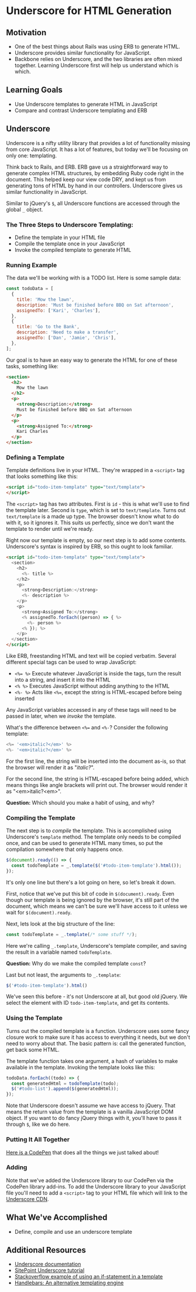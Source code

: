 # Underscore for HTML Generation

## Motivation
- One of the best things about Rails was using ERB to generate HTML.
- Underscore provides similar functionality for JavaScript.
- Backbone relies on Underscore, and the two libraries are often mixed together. Learning Underscore first will help us understand which is which.

## Learning Goals
- Use Underscore templates to generate HTML in JavaScript
- Compare and contrast Underscore templating and ERB

## Underscore
Underscore is a nifty utility library that provides a lot of functionality missing from core JavaScript. It has a lot of features, but today we'll be focusing on only one: templating.

Think back to Rails, and ERB. ERB gave us a straightforward way to generate complex HTML structures, by embedding Ruby code right in the document. This helped keep our view code DRY, and kept us from generating tons of HTML by hand in our controllers. Underscore gives us similar functionality in JavaScript.

Similar to jQuery's `$`, all Underscore functions are accessed through the global `_` object.

### The Three Steps to Underscore Templating:

- Define the template in your HTML file
- Compile the template once in your JavaScript
- Invoke the compiled template to generate HTML

### Running Example
The data we'll be working with is a TODO list. Here is some sample data:

```javascript
const todoData = [
  {
    title: 'Mow the lawn',
    description: 'Must be finished before BBQ on Sat afternoon',
    assignedTo: ['Kari', 'Charles'],
  },
  {
    title: 'Go to the Bank',
    description: 'Need to make a transfer',
    assignedTo: ['Dan', 'Jamie', 'Chris'],
  },
];
```

Our goal is to have an easy way to generate the HTML for one of these tasks, something like:

```html
<section>
  <h2>
    Mow the lawn
  </h2>
  <p>
    <strong>Description:</strong>
    Must be finished before BBQ on Sat afternoon
  </p>
  <p>
    <strong>Assigned To:</strong>
    Kari Charles
  </p>
</section>
```

### Defining a Template
Template definitions live in your HTML. They're wrapped in a `<script>` tag that looks something like this:

```html
<script id="todo-item-template" type="text/template">
</script>
```

The `<script>` tag has two attributes. First is `id` - this is what we'll use to find the template later. Second is `type`, which is set to `text/template`. Turns out `text/template` is a made up type. The browser doesn't know what to do with it, so it ignores it. This suits us perfectly, since we don't want the template to render until we're ready.

Right now our template is empty, so our next step is to add some contents. Underscore's syntax is inspired by ERB, so this ought to look familiar.

```html
<script id="todo-item-template" type="text/template">
  <section>
    <h2>
      <%- title %>
    </h2>
    <p>
      <strong>Description:</strong>
      <%- description %>
    </p>
    <p>
      <strong>Assigned To:</strong>
      <% assignedTo.forEach((person) => { %>
        <%- person %>
      <% }); %>
    </p>
  </section>
</script>
```

Like ERB, freestanding HTML and text will be copied verbatim. Several different special tags can be used to wrap JavaScript:
- `<%= %>` Execute whatever JavaScript is inside the tags, turn the result into a string, and insert it into the HTML
- `<% %>`  Executes JavaScript without adding anything to the HTML
- `<%- %>` Acts like `<%=`, except the string is HTML-escaped before being inserted

Any JavaScript variables accessed in any of these tags will need to be passed in later, when we _invoke_ the template.

What's the difference between `<%=` and `<%-`? Consider the following template:

```javascript
<%= '<em>italic?</em>' %>
<%- '<em>italic?</em>' %>
```

For the first line, the string will be inserted into the document as-is, so that the browser will render it as "_italic?_".

For the second line, the string is HTML-escaped before being added, which means things like angle brackets will print out. The browser would render it as "&lt;em&gt;italic?&lt;em&gt;".

**Question:** Which should you make a habit of using, and why?

### Compiling the Template
The next step is to _compile_ the template. This is accomplished using Underscore's `template` method. The template only needs to be compiled once, and can be used to generate HTML many times, so put the compilation somewhere that only happens once.

```javascript
$(document).ready(() => {
  const todoTemplate = _.template($('#todo-item-template').html());
});
```

It's only one line but there's a lot going on here, so let's break it down.

First, notice that we've put this bit of code in `$(document).ready`. Even though our template is being ignored by the browser, it's still part of the document, which means we can't be sure we'll have access to it unless we wait for `$(document).ready`.

Next, lets look at the big structure of the line:

```javascript
const todoTemplate = _.template(/* some stuff */);
```

Here we're calling `_.template`, Underscore's template compiler, and saving the result in a variable named `todoTemplate`.

**Question:** Why do we make the compiled template `const`?

Last but not least, the arguments to `_.template`:

```javascript
$('#todo-item-template').html()
```

We've seen this before - it's not Underscore at all, but good old jQuery. We select the element with ID `todo-item-template`, and get its contents.

### Using the Template
Turns out the compiled template is a function. Underscore uses some fancy closure work to make sure it has access to everything it needs, but we don't need to worry about that. The basic pattern is: call the generated function, get back some HTML.

The template function takes one argument, a hash of variables to make available in the template. Invoking the template looks like this:

```javascript
todoData.forEach((todo) => {
  const generatedHtml = todoTemplate(todo);
  $('#todo-list').append($(generatedHtml));
});
```

Note that Underscore doesn't assume we have access to jQuery. That means the return value from the template is a vanilla JavaScript DOM object. If you want to do fancy jQuery things with it, you'll have to pass it through `$`, like we do here.

### Putting It All Together
[Here is a CodePen](http://codepen.io/droberts-ada/pen/wodpWe?editors=1011) that does all the things we just talked about!

### Adding
Note that we've added the Underscore library to our CodePen via the CodePen library add-ins. To add the Underscore library to your JavaScript file you'll need to add a `<script>` tag to your HTML file which will link to the [Underscore CDN](https://cdnjs.com/libraries/underscore.js/).

## What We've Accomplished
- Define, compile and use an underscore template

## Additional Resources
- [Underscore documentation](http://underscorejs.org/)
- [SitePoint Underscore tutorial](https://www.sitepoint.com/getting-started-with-underscore-js/)
- [Stackoverflow example of using an if-statement in a template](http://stackoverflow.com/questions/7230470/how-to-use-if-statements-in-underscore-js-templates)
- [Handlebars: An alternative templating engine](http://handlebarsjs.com/)
